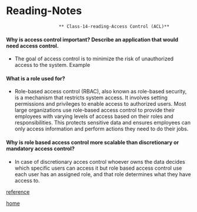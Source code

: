 # Reading-Notes

                        ** Class-14-reading-Access Control (ACL)**

#### Why is access control important? Describe an application that would need access control.

* The goal of access control is to minimize the risk of unauthorized access to the system. Example 

#### What is a role used for?

* Role-based access control (RBAC), also known as role-based security, is a mechanism that restricts system access. It involves setting permissions and privileges to enable access to authorized users. Most large organizations use role-based access control to provide their employees with varying levels of access based on their roles and responsibilities. This protects sensitive data and ensures employees can only access information and perform actions they need to do their jobs.

#### Why is role based access control more scalable than discretionary or mandatory access control?

* In case of discretionary acces control whoever owns the data decides which specific users can access it but role based access control use each user has an assigned role, and that role determines what they have access to.

[reference](https://en.wikipedia.org/wiki/Access_control)

[home](https://eyob1984.github.io/reading-notes/)
